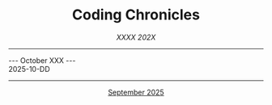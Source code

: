 <h1 align = "center"> Coding Chronicles </h1>
 <div align = "center"><i> XXXX 202X </i></div>

 ------------

--- October XXX ---  
2025-10-DD


------------

<div align = "center"><a href="2025-09.md">September 2025</a></div>
